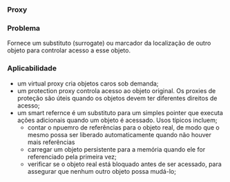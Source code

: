 ### Proxy

### Problema

Fornece um substituto (surrogate) ou marcador da localização de outro objeto para controlar acesso a esse objeto.

### Aplicabilidade

- um virtual proxy cria objetos caros sob demanda;
- um protection proxy controla acesso ao objeto original. Os proxies de proteção são úteis quando os objetos devem ter diferentes direitos de acesso;
- um smart refernce é um substituto para um simples pointer que executa ações adicionais quando um objeto é acessado. Usos típicos incluem;
  - contar o npuemro de referências para o objeto real, de modo que o mesmo possa ser liberado automaticamente quando não houver mais referências
  - carregar um objeto persistente para a memória quando ele for referenciado pela primeira vez;
  - verificar se o objeto real está bloquado antes de ser acessado, para assegurar que nenhum outro objeto possa mudá-lo;

